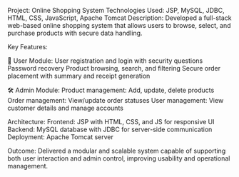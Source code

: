 Project: Online Shopping System
Technologies Used: JSP, MySQL, JDBC, HTML, CSS, JavaScript, Apache Tomcat
Description:
Developed a full-stack web-based online shopping system that allows users to browse, select, and purchase products with secure data handling.

Key Features:

🔐 User Module:
User registration and login with security questions
Password recovery
Product browsing, search, and filtering
Secure order placement with summary and receipt generation

🛠️ Admin Module:
Product management: Add, update, delete products
Order management: View/update order statuses
User management: View customer details and manage accounts

Architecture:
Frontend: JSP with HTML, CSS, and JS for responsive UI
Backend: MySQL database with JDBC for server-side communication
Deployment: Apache Tomcat server

Outcome:
Delivered a modular and scalable system capable of supporting both user interaction and admin control, improving usability and operational management.
